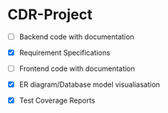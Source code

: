 # CDR-Project

- [ ] Backend code with documentation
- [x] Requirement Specifications
- [ ] Frontend code with documentation
- [x] ER diagram/Database model visualiasation
- [X] Test Coverage Reports


